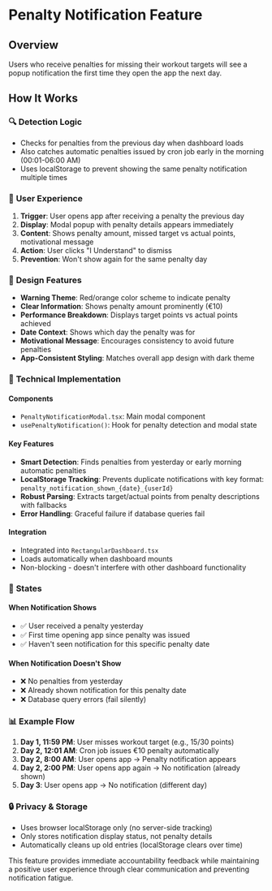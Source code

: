 # Penalty Notification Feature

## Overview
Users who receive penalties for missing their workout targets will see a popup notification the first time they open the app the next day.

## How It Works

### 🔍 **Detection Logic**
- Checks for penalties from the previous day when dashboard loads
- Also catches automatic penalties issued by cron job early in the morning (00:01-06:00 AM) 
- Uses localStorage to prevent showing the same penalty notification multiple times

### 📱 **User Experience**
1. **Trigger**: User opens app after receiving a penalty the previous day
2. **Display**: Modal popup with penalty details appears immediately
3. **Content**: Shows penalty amount, missed target vs actual points, motivational message
4. **Action**: User clicks "I Understand" to dismiss
5. **Prevention**: Won't show again for the same penalty day

### 🎨 **Design Features**
- **Warning Theme**: Red/orange color scheme to indicate penalty
- **Clear Information**: Shows penalty amount prominently (€10)
- **Performance Breakdown**: Displays target points vs actual points achieved  
- **Date Context**: Shows which day the penalty was for
- **Motivational Message**: Encourages consistency to avoid future penalties
- **App-Consistent Styling**: Matches overall app design with dark theme

### 🔧 **Technical Implementation**

#### Components
- `PenaltyNotificationModal.tsx`: Main modal component
- `usePenaltyNotification()`: Hook for penalty detection and modal state

#### Key Features
- **Smart Detection**: Finds penalties from yesterday or early morning automatic penalties
- **LocalStorage Tracking**: Prevents duplicate notifications with key format: `penalty_notification_shown_{date}_{userId}`
- **Robust Parsing**: Extracts target/actual points from penalty descriptions with fallbacks
- **Error Handling**: Graceful failure if database queries fail

#### Integration
- Integrated into `RectangularDashboard.tsx`
- Loads automatically when dashboard mounts
- Non-blocking - doesn't interfere with other dashboard functionality

### 🚦 **States**

#### When Notification Shows
- ✅ User received a penalty yesterday
- ✅ First time opening app since penalty was issued
- ✅ Haven't seen notification for this specific penalty date

#### When Notification Doesn't Show  
- ❌ No penalties from yesterday
- ❌ Already shown notification for this penalty date
- ❌ Database query errors (fail silently)

### 📊 **Example Flow**
1. **Day 1, 11:59 PM**: User misses workout target (e.g., 15/30 points)
2. **Day 2, 12:01 AM**: Cron job issues €10 penalty automatically
3. **Day 2, 8:00 AM**: User opens app → Penalty notification appears
4. **Day 2, 2:00 PM**: User opens app again → No notification (already shown)
5. **Day 3**: User opens app → No notification (different day)

### 🔒 **Privacy & Storage**
- Uses browser localStorage only (no server-side tracking)
- Only stores notification display status, not penalty details
- Automatically cleans up old entries (localStorage clears over time)

This feature provides immediate accountability feedback while maintaining a positive user experience through clear communication and preventing notification fatigue.